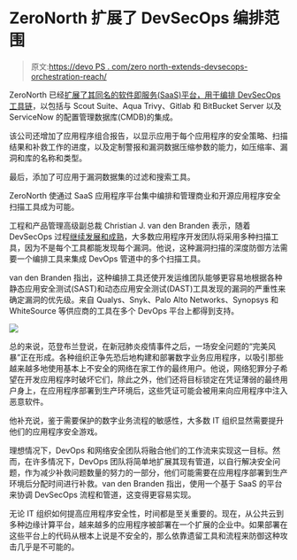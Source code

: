 # ZeroNorth 扩展了 DevSecOps 编排范围

> 原文:[https://devo PS . com/zero north-extends-devsecops-orchestration-reach/](https://devops.com/zeronorth-extends-devsecops-orchestration-reach/)

ZeroNorth 已经[扩展了其同名的软件即服务(SaaS)平台，用于编排 DevSecOps 工具链](https://www.zeronorth.io/press-releases/zeronorth-delivers-new-capabilities-to-rapidly-identify-prioritize-and-remove-vulnerabilities-standing-in-the-way-of-software-excellence/)，以包括与 Scout Suite、Aqua Trivy、Gitlab 和 BitBucket Server 以及 ServiceNow 的配置管理数据库(CMDB)的集成。

该公司还增加了应用程序组合报告，以显示应用于每个应用程序的安全策略、扫描结果和补救工作的进度，以及定制警报和漏洞数据压缩参数的能力，如压缩率、漏洞和库的名称和类型。

最后，添加了可应用于漏洞数据集的过滤和搜索工具。

ZeroNorth 使通过 SaaS 应用程序平台集中编排和管理商业和开源应用程序安全扫描工具成为可能。

工程和产品管理高级副总裁 Christian J. van den Branden 表示，随着 DevSecOps 过程[继续发展和成熟](https://devops.com/devops-and-security-the-path-to-devsecops/)，大多数应用程序开发团队将采用多种扫描工具，因为不是每个工具都能发现每个漏洞。他说，这种漏洞扫描的深度防御方法需要一个编排工具来集成 DevOps 管道中的多个扫描工具。

van den Branden 指出，这种编排工具还使开发运维团队能够更容易地根据各种静态应用安全测试(SAST)和动态应用安全测试(DAST)工具发现的漏洞的严重性来确定漏洞的优先级。来自 Qualys、Snyk、Palo Alto Networks、Synopsys 和 WhiteSource 等供应商的工具在多个 DevOps 平台上都得到支持。

![](../Images/e979723b56349d23256897186a1c868c.png)

总的来说，范登布兰登说，在新冠肺炎疫情事件之后，一场安全问题的“完美风暴”正在形成。各种组织正争先恐后地构建和部署数字业务应用程序，以吸引那些越来越多地使用基本上不安全的网络在家工作的最终用户。他说，网络犯罪分子希望在开发应用程序时破坏它们，除此之外，他们还将目标锁定在凭证薄弱的最终用户身上，在应用程序部署到生产环境后，这些凭证可能会被用来向应用程序中注入恶意软件。

他补充说，鉴于需要保护的数字业务流程的敏感性，大多数 IT 组织显然需要提升他们的应用程序安全游戏。

理想情况下，DevOps 和网络安全团队将融合他们的工作流来实现这一目标。然而，在许多情况下，DevOps 团队将简单地扩展其现有管道，以自行解决安全问题，作为减少补救问题数量的努力的一部分，他们可能需要在应用程序部署到生产环境后分配时间进行补救。van den Branden 指出，使用一个基于 SaaS 的平台来协调 DevSecOps 流程和管道，这变得更容易实现。

无论 IT 组织如何提高应用程序安全性，时间都是至关重要的。现在，从公共云到多种边缘计算平台，越来越多的应用程序被部署在一个扩展的企业中。如果部署在这些平台上的代码从根本上说是不安全的，那么依靠遗留工具和流程来防御这种攻击几乎是不可能的。